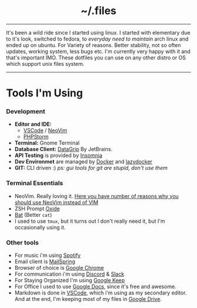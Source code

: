 <h1 align="center">~/.files</h1>

***
It's been a wild ride since I started using linux. I started with elementary due to it's look, switched to fedora, to *everyday need to maintain* arch linux and ended up on ubuntu. For Variety of reasons. Better stability, not so often updates, working system, less bugs etc. I'm currently very happy with it and that's important IMO. These dotfiles you can use on any other distro or OS which support unix files system.
***

# Tools I'm Using
### Development
+ **Editor and IDE:** 
    - [VSCode](https://code.visualstudio.com/) / [NeoVim](https://neovim.io/)
    - [PHPStorm](https://www.jetbrains.com/phpstorm/)
+ **Terminal:** Gnome Terminal
+ **Database Client:** [DataGrip](https://www.jetbrains.com/datagrip/) By JetBrains.
+ **API Testing** is provided by [Insomnia](https://insomnia.rest/)
+ **Dev Environmet** are managed by [Docker](https://www.docker.com/) and [lazydocker](https://github.com/jesseduffield/lazydocker)
+ **GIT:** CLI driven :) *ps: gui tools for git are stupid, don't use them*

### Terminal Essentials
+ NeoVim. Really loving it. [Here you have number of reasons why you should use NeoVim instead of VIM](https://www.youtube.com/watch?v=LRQGAnPtNdM)
+ ZSH Prompt [Oxide](https://github.com/dikiaap/dotfiles/blob/master/.oh-my-zsh/themes/oxide.zsh-theme)
+ [Bat](https://github.com/sharkdp/bat) (Better `cat`)
+ I used to use `tmux`, but it turns out I don't really need it, but I'm occasionally using it.

### Other tools
+ For music i'm using [Spotify](https://www.spotify.com/)
+ Email client is [MailSpring](https://getmailspring.com/)
+ Browser of choice is [Google Chrome](https://www.google.com/chrome/)
+ For communication i'm using [Discord](https://discordapp.com/) & [Slack](https://slack.com/)
+ For Staying Organized I'm using [Google Keep](https://keep.google.com/)
+ For Office I used to use [Google Docs](docs.google.com), since it's free and awesome.
+ Markdown is done in [VSCode](https://code.visualstudio.com/), which i'm using as my secondary editor.
And at the end, I'm keeping most of my files in [Google Drive](https://drive.google.com).
